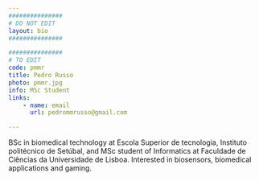 ```yaml
---
###############
# DO NOT EDIT
layout: bio
###############

###############
# TO EDIT
code: pmmr
title: Pedro Russo
photo: pmmr.jpg
info: MSc Student
links:
    - name: email
      url: pedrommrusso@gmail.com

---
```


BSc in biomedical technology at Escola Superior de tecnologia, Instituto politécnico de Setúbal, and MSc student of Informatics at Faculdade de Ciências da Universidade de Lisboa. Interested in biosensors, biomedical applications and gaming.